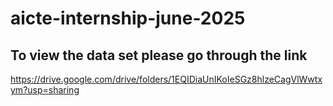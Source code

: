 # aicte-internship-june-2025

## To view the data set please go through the link
https://drive.google.com/drive/folders/1EQIDiaUnIKoIeSGz8hlzeCagVlWwtxym?usp=sharing
